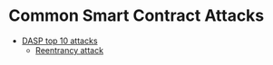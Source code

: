 # Common Smart Contract Attacks

- [DASP top 10 attacks](../dasp)
    - [Reentrancy attack](../dasp/1-reentrancy)